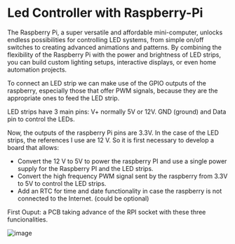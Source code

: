 # Led Controller with Raspberry-Pi

The Raspberry Pi, a super versatile and affordable mini-computer, unlocks endless possibilities for controlling LED systems, from simple on/off switches to creating advanced animations and patterns. By combining the flexibility of the Raspberry Pi with the power and brightness of LED strips, you can build custom lighting setups, interactive displays, or even home automation projects.

To connect an LED strip we can make use of the GPIO outputs of the raspberry, especially those that offer PWM signals, because they are the appropriate ones to feed the LED strip. 

LED strips have 3 main pins: V+ normally 5V or 12V. GND (ground) and Data pin to control the LEDs. 

Now, the outputs of the raspberry Pi pins are 3.3V. In the case of the LED strips, the references I use are 12 V. So it is first necessary to develop a board that allows:

* Convert the 12 V to 5V to power the raspberry PI and use a single power supply for the Raspberry PI and the LED strips.
* Convert the high frequency PWM signal sent by the raspberry from 3.3V to 5V to control the LED strips.
* Add an RTC for time and date functionality in case the raspberry is not connected to the Internet. (could be optional)

First Ouput: a PCB taking advance of the RPI socket with these three funcionalities.

![image](https://github.com/user-attachments/assets/90a6e174-1a30-4b19-a55f-9525031529ef)
